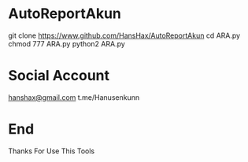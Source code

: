 # AutoReportAkun
git clone https://www.github.com/HansHax/AutoReportAkun
cd ARA.py
chmod 777 ARA.py
python2 ARA.py

# Social Account
hanshax@gmail.com
t.me/Hanusenkunn

# End
Thanks For Use This Tools
